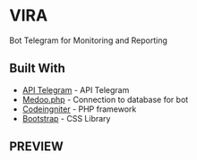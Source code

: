 # VIRA 

Bot Telegram for Monitoring and Reporting

## Built With

* [API Telegram](https://core.telegram.org/bots) - API Telegram
* [Medoo.php](https://medoo.in/) - Connection to database for bot
* [Codeingniter](https://codeigniter.com/) - PHP framework
* [Bootstrap](https://getbootstrap.com/docs/4.0/getting-started/introduction/) - CSS Library

## PREVIEW


